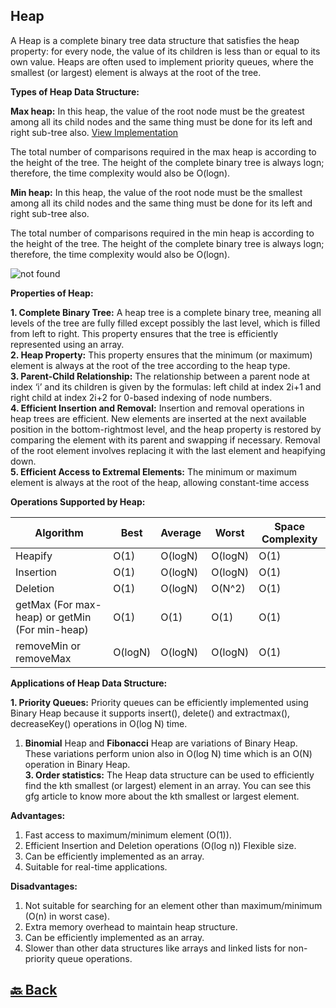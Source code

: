 <h2>Heap</h2>

A Heap is a complete binary tree data structure that satisfies the heap property: for every node, the value of its children is less than or equal to its own value. Heaps are often used to implement priority queues, where the smallest (or largest) element is always at the root of the tree.

**Types of Heap Data Structure:**

**Max heap:** In this heap, the value of the root node must be the greatest among all its child nodes and the same thing must be done for its left and right sub-tree also. <a href="https://github.com/sanjay9616/data-structure-and-alogrithms/blob/master/Heap/maxHeap.md">View Implementation</a>

The total number of comparisons required in the max heap is according to the height of the tree. The height of the complete binary tree is always logn; therefore, the time complexity would also be O(logn).

**Min heap:** In this heap, the value of the root node must be the smallest among all its child nodes and the same thing must be done for its left and right sub-tree also.

The total number of comparisons required in the min heap is according to the height of the tree. The height of the complete binary tree is always logn; therefore, the time complexity would also be O(logn).

<img src="https://media.geeksforgeeks.org/wp-content/cdn-uploads/20221220165711/MinHeapAndMaxHeap1.png" alt="not found">

**Properties of Heap:**

**1. Complete Binary Tree:** A heap tree is a complete binary tree, meaning all levels of the tree are fully filled except possibly the last level, which is filled from left to right. This property ensures that the tree is efficiently represented using an array. </br>
**2. Heap Property:** This property ensures that the minimum (or maximum) element is always at the root of the tree according to the heap type. </br>
**3. Parent-Child Relationship:** The relationship between a parent node at index ‘i’ and its children is given by the formulas: left child at index 2i+1 and right child at index 2i+2 for 0-based indexing of node numbers. </br>
**4. Efficient Insertion and Removal:** Insertion and removal operations in heap trees are efficient. New elements are inserted at the next available position in the bottom-rightmost level, and the heap property is restored by comparing the element with its parent and swapping if necessary. Removal of the root element involves replacing it with the last element and heapifying down. </br>
**5. Efficient Access to Extremal Elements:** The minimum or maximum element is always at the root of the heap, allowing constant-time access </br>

**Operations Supported by Heap:**

| Algorithm                                      | Best    | Average | Worst   | Space Complexity |
| ---------------------------------------------- | ------- | ------- | ------- | ---------------- |
| Heapify                                        | O(1)    | O(logN) | O(logN) | O(1)             |
| Insertion                                      | O(1)    | O(logN) | O(logN) | O(1)             |
| Deletion                                       | O(1)    | O(logN) | O(N^2)  | O(1)             |
| getMax (For max-heap) or getMin (For min-heap) | O(1)    | O(1)    | O(1)    | O(1)             |
| removeMin or removeMax                         | O(logN) | O(logN) | O(logN) | O(1)             |

**Applications of Heap Data Structure:**

**1. Priority Queues:** Priority queues can be efficiently implemented using Binary Heap because it supports insert(), delete() and extractmax(), decreaseKey() operations in O(log N) time. </br>
1. **Binomial** Heap and **Fibonacci** Heap are variations of Binary Heap. These variations perform union also in O(log N) time which is an O(N) operation in Binary Heap. </br>
**3. Order statistics:** The Heap data structure can be used to efficiently find the kth smallest (or largest) element in an array. You can see this gfg article to know more about the kth smallest or largest element.</br>

**Advantages:**

1. Fast access to maximum/minimum element (O(1)). </br>
2. Efficient Insertion and Deletion operations (O(log n)) Flexible size. </br>
3. Can be efficiently implemented as an array. </br>
4. Suitable for real-time applications. </br>

**Disadvantages:**

1. Not suitable for searching for an element other than maximum/minimum (O(n) in worst case). </br>
2. Extra memory overhead to maintain heap structure. </br>
3. Can be efficiently implemented as an array. </br>
4. Slower than other data structures like arrays and linked lists for non-priority queue operations. </br>




<h2><a href="https://github.com/sanjay9616/data-structure-and-alogrithms/blob/master/README.md"> 🔙 Back</a></h2>